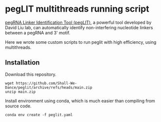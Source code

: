 # pegLIT multithreads running script

[pegRNA Linker Identification Tool (pegLIT)](https://github.com/sshen8/peglit), a powerful tool developed by David Liu lab, can automatically identify non-interfering nucleotide linkers between a pegRNA and 3' motif.

Here we wrote some custom scripts to run peglit with high efficiency, using multithreads.

## Installation

Download this repository.

```
wget https://github.com/Shall-We-Dance/peglit/archive/refs/heads/main.zip
unzip main.zip
```

Install environment using conda, which is much easier than compiling from source code.

```
conda env create -f peglit.yaml
```
